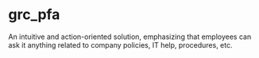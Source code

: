 # grc_pfa
An intuitive and action-oriented solution, emphasizing that employees can ask it anything related to company policies, IT help, procedures, etc.
